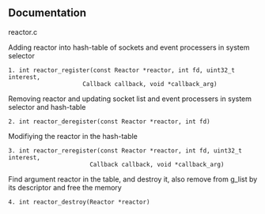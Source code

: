 ## Documentation

reactor.c

Adding reactor into hash-table of sockets and event processers in system selector

```
1. int reactor_register(const Reactor *reactor, int fd, uint32_t interest,
                     Callback callback, void *callback_arg)
```

Removing reactor and updating socket list and event processers in system selector and hash-table

```
2. int reactor_deregister(const Reactor *reactor, int fd)
```

Modifiying the reactor in the hash-table

```
3. int reactor_reregister(const Reactor *reactor, int fd, uint32_t interest,
                       Callback callback, void *callback_arg)
```

Find argument reactor in the table, and destroy it, also remove from g_list by its descriptor and free the memory

```
4. int reactor_destroy(Reactor *reactor)
```

